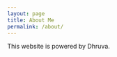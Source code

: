 ```yaml
---
layout: page
title: About Me
permalink: /about/
---
```


This website is powered by Dhruva.



[^1]: I am currently learning AP CSP. This is my Fastpages Blog.
